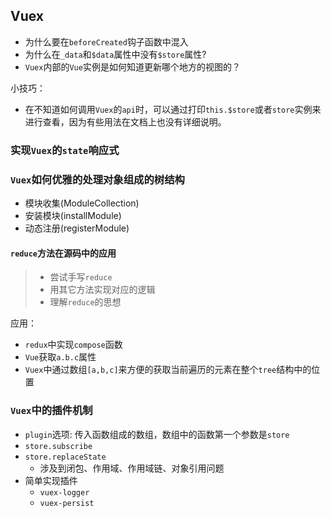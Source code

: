 ## Vuex

* 为什么要在`beforeCreated`钩子函数中混入
* 为什么在`_data`和`$data`属性中没有`$store`属性?
* `Vuex`内部的`Vue`实例是如何知道更新哪个地方的视图的？

小技巧：
* 在不知道如何调用`Vuex`的`api`时，可以通过打印`this.$store`或者`store`实例来进行查看，因为有些用法在文档上也没有详细说明。

### 实现`Vuex`的`state`响应式

### `Vuex`如何优雅的处理对象组成的树结构

* 模块收集(ModuleCollection)
* 安装模块(installModule)
* 动态注册(registerModule)

#### `reduce`方法在源码中的应用
> * 尝试手写`reduce`
> * 用其它方法实现对应的逻辑
> * 理解`reduce`的思想

应用：
* `redux`中实现`compose`函数
* `Vue`获取`a.b.c`属性
* `Vuex`中通过数组`[a,b,c]`来方便的获取当前遍历的元素在整个`tree`结构中的位置

### `Vuex`中的插件机制
* `plugin`选项: 传入函数组成的数组，数组中的函数第一个参数是`store`
* `store.subscribe`
* `store.replaceState`
  * 涉及到闭包、作用域、作用域链、对象引用问题
* 简单实现插件
  * `vuex-logger`
  * `vuex-persist`
  
  



